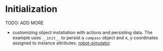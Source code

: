# Initialization

TODO: ADD MORE

- customizing object instatiation with actions and persisting data. The example uses `__init__` to persist a `compass` object and x, y coordinates assigned to instance attributes. [robot-simulator](../exercise-concepts/robot-simulator.md)
